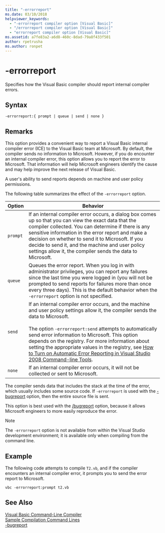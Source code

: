 ```yaml
---
title: "-errorreport"
ms.date: 03/10/2018
helpviewer_keywords: 
  - "-errorreport compiler option [Visual Basic]"
  - "/errorreport compiler option [Visual Basic]"
  - "errorreport compiler option [Visual Basic]"
ms.assetid: a7fe83a2-a6d8-460c-8dad-79a8f433f501
author: rpetrusha
ms.author: ronpet
---
```

# -errorreport
Specifies how the Visual Basic compiler should report internal compiler errors.  

## Syntax  

```  
-errorreport:{ prompt | queue | send | none }  
```  

## Remarks  
 This option provides a convenient way to report a Visual Basic internal compiler error (ICE) to the Visual Basic team at Microsoft. By default, the compiler sends no information to Microsoft. However, if you do encounter an internal compiler error, this option allows you to report the error to Microsoft. That information will help Microsoft engineers identify the cause and may help improve the next release of Visual Basic.  

 A user's ability to send reports depends on machine and user policy permissions.  

 The following table summarizes the effect of the `-errorreport` option.  


|Option|Behavior|  
|---|---|  
|`prompt`|If an internal compiler error occurs, a dialog box comes up so that you can view the exact data that the compiler collected. You can determine if there is any sensitive information in the error report and make a decision on whether to send it to Microsoft. If you decide to send it, and the machine and user policy settings allow it, the compiler sends the data to Microsoft.|  
|`queue`|Queues the error report. When you log in with administrator privileges, you can report any failures since the last time you were logged in (you will not be prompted to send reports for failures more than once every three days). This is the default behavior when the `-errorreport` option is not specified.|  
|`send`|If an internal compiler error occurs, and the machine and user policy settings allow it, the compiler sends the data to Microsoft.<br /><br /> The option `-errorreport:send` attempts to automatically send error information to Microsoft. This option depends on the registry. For more information about setting the appropriate values in the registry, see [How to Turn on Automatic Error Reporting in Visual Studio 2008 Command-line Tools](http://go.microsoft.com/fwlink/?LinkID=184695).|  
|`none`|If an internal compiler error occurs, it will not be collected or sent to Microsoft.|  

 The compiler sends data that includes the stack at the time of the error, which usually includes some source code. If `-errorreport` is used with the [-bugreport](../../../visual-basic/reference/command-line-compiler/bugreport.md) option, then the entire source file is sent.  

 This option is best used with the [/bugreport](../../../visual-basic/reference/command-line-compiler/bugreport.md) option, because it allows Microsoft engineers to more easily reproduce the error.  

> [!NOTE]
>  The `-errorreport` option is not available from within the Visual Studio development environment; it is available only when compiling from the command line.  

## Example  
 The following code attempts to compile `T2.vb`, and if the compiler encounters an internal compiler error, it prompts you to send the error report to Microsoft.  

```  
vbc -errorreport:prompt t2.vb  
```  

## See Also  
 [Visual Basic Command-Line Compiler](../../../visual-basic/reference/command-line-compiler/index.md)  
 [Sample Compilation Command Lines](../../../visual-basic/reference/command-line-compiler/sample-compilation-command-lines.md)  
 [-bugreport](../../../visual-basic/reference/command-line-compiler/bugreport.md)
